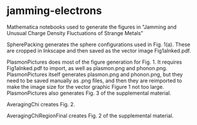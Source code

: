 # jamming-electrons
Mathematica notebooks used to generate the figures in "Jamming and Unusual Charge Density Fluctuations of Strange Metals"

SpherePacking generates the sphere configurations used in Fig. 1(a). These are cropped in Inkscape and then saved as the vector image Fig1aInked.pdf.

PlasmonPictures does most of the figure generation for Fig. 1. It requires Fig1aInked.pdf to import, as well as plasmon.png and phonon.png. PlasmonPictures itself
generates plasmon.png and phonon.png, but they need to be saved manually as .png files, and then they are reimported to make the image size for the vector graphic
Figure 1 not too large. PlasmonPictures also generates Fig. 3 of the supplemental material.

AveragingChi creates Fig. 2.

AveragingChiRegionFinal creates Fig. 2 of the supplemental material.
